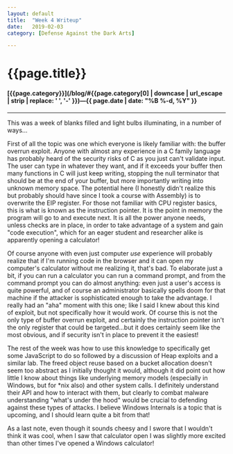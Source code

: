 ```yaml
---
layout: default
title:  "Week 4 Writeup"
date:   2019-02-03
category: [Defense Against the Dark Arts]

---
```


# {{page.title}}

#### [{{page.category}}](/blog/#{{page.category[0] | downcase | url_escape | strip | replace: ' ', '-' }})&mdash;{{ page.date | date: "%B %-d, %Y" }} 

----

This was a week of blanks filled and light bulbs illuminating, in a number of ways...

First of all the topic was one which everyone is likely familiar with: the buffer overrun exploit. Anyone with almost any experience in a C family language has probably heard of the security risks of C as you just can't validate input. The user can type in whatever they want, and if it exceeds your buffer then many functions in C will just keep writing, stopping the null terminator that should be at the end of your buffer, but more importantly writing into unknown memory space. The potential here (I honestly didn't realize this but probably should have since I took a course with Assembly) is to overwrite the EIP register. For those not familiar with CPU register basics, this is what is known as the instruction pointer. It is the point in memory the program will go to and execute next. It is all the power anyone needs, unless checks are in place, in order to take advantage of a system and gain "code execution", which for an eager student and researcher alike is apparently opening a calculator!

Of course anyone with even just computer *use* experience will probably realize that if I'm running code in the browser and it can open my computer's calculator without me realizing it, that's bad. To elaborate just a bit, if you can run a calculator you can run a command prompt, and from the command prompt you can do almost anything: even just a user's access is quite powerful, and of course an administrator basically spells doom for that machine if the attacker is sophisticated enough to take the advantage. I really had an "aha" moment with this one; like I said I knew about this kind of exploit, but not specifically how it would work. Of course this is not the only type of buffer overrun exploit, and certainly the instruction pointer isn't the only register that could be targeted...but it does certainly seem like the most obvious, and if security isn't in place to prevent it the easiest!

The rest of the week was how to use this knowledge to specifically get some JavaScript to do so followed by a discussion of Heap exploits and a similar lab. The freed object reuse based on a bucket allocation doesn't seem too abstract as I initially thought it would, although it did point out how little I know about things like underlying memory models (especially in Windows, but for *nix also) and other system calls. I definitely understand their API and how to interact with them, but clearly to combat malware understanding "what's under the hood" would be crucial to defending against these types of attacks. I believe Windows Internals is a topic that is upcoming, and I should learn quite a bit from that!

As a last note, even though it sounds cheesy and I swore that I wouldn't think it was cool, when I saw that calculator open I was slightly more excited than other times I've opened a Windows calculator!